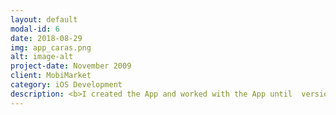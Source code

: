 ```yaml
---
layout: default
modal-id: 6
date: 2018-08-29
img: app_caras.png
alt: image-alt
project-date: November 2009
client: MobiMarket
category: iOS Development
description: <b>I created the App and worked with the App until  version 1.2 in 2009.</b></br>Exclusive development to iPhone, in the first 6 hours at App Store it was top 20 in News Category. The App provide for the user the lastest celebrity news from arould the world, featuring videos, exclusive photos, food and more!
---
```

